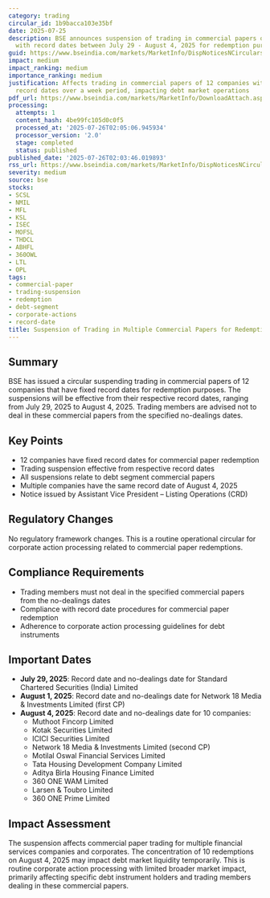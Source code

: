 ```yaml
---
category: trading
circular_id: 1b9bacca103e35bf
date: 2025-07-25
description: BSE announces suspension of trading in commercial papers of 12 companies
  with record dates between July 29 - August 4, 2025 for redemption purposes.
guid: https://www.bseindia.com/markets/MarketInfo/DispNoticesNCirculars.aspx?Noticeid={066BBDEF-535B-4DEE-A3F3-15E7D43DDA44}&noticeno=20250725-68&dt=07/25/2025&icount=68&totcount=69&flag=0
impact: medium
impact_ranking: medium
importance_ranking: medium
justification: Affects trading in commercial papers of 12 companies with staggered
  record dates over a week period, impacting debt market operations
pdf_url: https://www.bseindia.com/markets/MarketInfo/DownloadAttach.aspx?id=20250725-68&attachedId=
processing:
  attempts: 1
  content_hash: 4be99fc105d0c0f5
  processed_at: '2025-07-26T02:05:06.945934'
  processor_version: '2.0'
  stage: completed
  status: published
published_date: '2025-07-26T02:03:46.019893'
rss_url: https://www.bseindia.com/markets/MarketInfo/DispNoticesNCirculars.aspx?Noticeid={066BBDEF-535B-4DEE-A3F3-15E7D43DDA44}&noticeno=20250725-68&dt=07/25/2025&icount=68&totcount=69&flag=0
severity: medium
source: bse
stocks:
- SCSL
- NMIL
- MFL
- KSL
- ISEC
- MOFSL
- THDCL
- ABHFL
- 360OWL
- LTL
- OPL
tags:
- commercial-paper
- trading-suspension
- redemption
- debt-segment
- corporate-actions
- record-date
title: Suspension of Trading in Multiple Commercial Papers for Redemption
---
```


## Summary

BSE has issued a circular suspending trading in commercial papers of 12 companies that have fixed record dates for redemption purposes. The suspensions will be effective from their respective record dates, ranging from July 29, 2025 to August 4, 2025. Trading members are advised not to deal in these commercial papers from the specified no-dealings dates.

## Key Points

- 12 companies have fixed record dates for commercial paper redemption
- Trading suspension effective from respective record dates
- All suspensions relate to debt segment commercial papers
- Multiple companies have the same record date of August 4, 2025
- Notice issued by Assistant Vice President – Listing Operations (CRD)

## Regulatory Changes

No regulatory framework changes. This is a routine operational circular for corporate action processing related to commercial paper redemptions.

## Compliance Requirements

- Trading members must not deal in the specified commercial papers from the no-dealings dates
- Compliance with record date procedures for commercial paper redemption
- Adherence to corporate action processing guidelines for debt instruments

## Important Dates

- **July 29, 2025**: Record date and no-dealings date for Standard Chartered Securities (India) Limited
- **August 1, 2025**: Record date and no-dealings date for Network 18 Media & Investments Limited (first CP)
- **August 4, 2025**: Record date and no-dealings date for 10 companies:
  - Muthoot Fincorp Limited
  - Kotak Securities Limited
  - ICICI Securities Limited
  - Network 18 Media & Investments Limited (second CP)
  - Motilal Oswal Financial Services Limited
  - Tata Housing Development Company Limited
  - Aditya Birla Housing Finance Limited
  - 360 ONE WAM Limited
  - Larsen & Toubro Limited
  - 360 ONE Prime Limited

## Impact Assessment

The suspension affects commercial paper trading for multiple financial services companies and corporates. The concentration of 10 redemptions on August 4, 2025 may impact debt market liquidity temporarily. This is routine corporate action processing with limited broader market impact, primarily affecting specific debt instrument holders and trading members dealing in these commercial papers.
